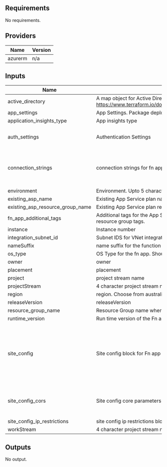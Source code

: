 ## Requirements

No requirements.

## Providers

| Name | Version |
|------|---------|
| azurerm | n/a |

## Inputs

| Name | Description | Type | Default | Required |
|------|-------------|------|---------|:--------:|
| active\_directory | A map object for Active Directory. please refer https://www.terraform.io/docs/providers/azurerm/r/function_app.html | `any` | `{}` | no |
| app\_settings | App Settings. Package deploy configured | `map(string)` | `{}` | no |
| application\_insights\_type | App insights type | `string` | `"web"` | no |
| auth\_settings | Authentication Settings | <pre>map(object({<br>    auth_enabled = bool<br>  }))</pre> | `{}` | no |
| connection\_strings | connection strings for fn app | <pre>list(object({<br>    name  = string<br>    type  = string<br>    value = string<br>  }))</pre> | `[]` | no |
| environment | Environment. Upto 5 character. For e.g. dev, dev01 , prd01 | `string` | n/a | yes |
| existing\_asp\_name | Existing App Service plan name | `string` | `""` | no |
| existing\_asp\_resource\_group\_name | Existing App Service plan resource Group | `string` | `""` | no |
| fn\_app\_additional\_tags | Additional tags for the App Service resources, in addition to the resource group tags. | `map(string)` | `{}` | no |
| instance | Instance number | `string` | `"001"` | no |
| integration\_subnet\_id | Subnet IDS for VNet integration | `string` | `""` | no |
| nameSuffix | name suffix for the function app | `string` | n/a | yes |
| os\_type | OS Type for the fn app. Should match with App Service plan | `string` | `null` | no |
| owner | owner | `string` | n/a | yes |
| placement | placement | `string` | `"PUB"` | no |
| project | project stream name | `string` | `"Stratos"` | no |
| projectStream | 4 character project stream name/code | `string` | n/a | yes |
| region | region. Choose from australia, europe, asia, europe | `string` | n/a | yes |
| releaseVersion | releaseVersion | `string` | `"100"` | no |
| resource\_group\_name | Resource Group name where the fn app needs to be created | `string` | `""` | no |
| runtime\_version | Run time version of the Fn app | `string` | `"~3"` | no |
| site\_config | Site config block for Fn app | <pre>map(object({<br>    always_on                 = bool<br>    linux_fx_version          = string<br>    http2_enabled             = bool<br>    ftps_state                = string<br>    use_32_bit_worker_process = bool<br>    websockets_enabled        = bool<br>  }))</pre> | `{}` | no |
| site\_config\_cors | Site config core parameters for Fn app | <pre>map(object({<br>    allowed_origins     = list(string)<br>    support_credentials = bool<br>  }))</pre> | `{}` | no |
| site\_config\_ip\_restrictions | site config ip restrictions block parameters for fn app | `any` | `[]` | no |
| workStream | 4 character project stream name/code | `string` | n/a | yes |

## Outputs

No output.

